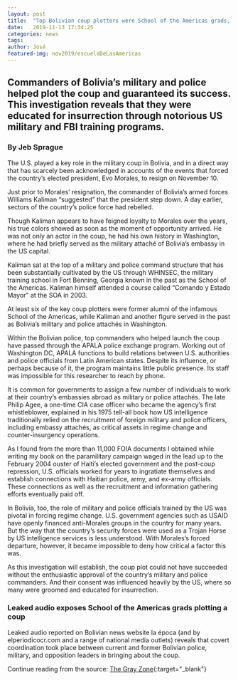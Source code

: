 ```yaml
---
layout: post
title:  "Top Bolivian coup plotters were School of the Americas grads, served as attachés in FBI police programs"
date:   2019-11-13 17:34:25
categories: news
tags:  
author: José
featured-img: nov2019/escuelaDeLasAmericas
---
```

## Commanders of Bolivia’s military and police helped plot the coup and guaranteed its success. This investigation reveals that they were educated for insurrection through notorious US military and FBI training programs.
### By Jeb Sprague
<p></p>

The U.S. played a key role in the military coup in Bolivia, and in a direct way that has scarcely been acknowledged in accounts of the events that forced the country’s elected president, Evo Morales, to resign on November 10. 

Just prior to Morales’ resignation, the commander of Bolivia’s armed forces Williams Kaliman “suggested” that the president step down. A day earlier, sectors of the country’s police force had rebelled. 

Though Kaliman appears to have feigned loyalty to Morales over the years, his true colors showed as soon as the moment of opportunity arrived. He was not only an actor in the coup, he had his own history in Washington, where he had briefly served as the military attaché of Bolivia’s embassy in the US capital. 

Kaliman sat at the top of a military and police command structure that has been substantially cultivated by the US through WHINSEC, the military training school in Fort Benning, Georgia known in the past as the School of the Americas. Kaliman himself attended a course called “Comando y Estado Mayor” at the SOA in 2003.

At least six of the key coup plotters were former alumni of the infamous School of the Americas, while Kaliman and another figure served in the past as Bolivia’s military and police attachés in Washington. 

Within the Bolivian police, top commanders who helped launch the coup have passed through the APALA police exchange program. Working out of Washington DC, APALA functions to build relations between U.S. authorities and police officials from Latin American states. Despite its influence, or perhaps because of it, the program maintains little public presence. Its staff was impossible for this researcher to reach by phone.

It is common for governments to assign a few number of individuals to work at their country’s embassies abroad as military or police attachés. The late Philip Agee, a one-time CIA case officer who became the agency’s first whistleblower, explained in his 1975 tell-all book how US intelligence traditionally relied on the recruitment of foreign military and police officers, including embassy attachés, as critical assets in regime change and counter-insurgency operations. 

As I found from the more than 11,000 FOIA documents I obtained while writing my book on the paramilitary campaign waged in the lead up to the February 2004 ouster of Haiti’s elected government and the post-coup repression, U.S. officials worked for years to ingratiate themselves and establish connections with Haitian police, army, and ex-army officials. These connections as well as the recruitment and information gathering efforts eventually paid off.

In Bolivia, too, the role of military and police officials trained by the US was pivotal in forcing regime change. U.S. government agencies such as USAID have openly financed anti-Morales groups in the country for many years. But the way that the country’s security forces were used as a Trojan Horse by US intelligence services is less understood. With Morales’s forced departure, however, it became impossible to deny how critical a factor this was.

As this investigation will establish, the coup plot could not have succeeded without the enthusiastic approval of the country’s military and police commanders. And their consent was influenced heavily by the US, where so many were groomed and educated for insurrection.

### Leaked audio exposes School of the Americas grads plotting a coup

Leaked audio reported on Bolivian news website la época (and by elperiodicocr.com and a range of national media outlets) reveals that covert coordination took place between current and former Bolivian police, military, and opposition leaders in bringing about the coup.

Continue reading from the source: [The Gray Zone][thegrayzone]{:target="_blank"}

[thegrayzone]: https://thegrayzone.com/2019/11/13/bolivian-coup-plotters-school-of-the-americas-fbi-police-programs/

